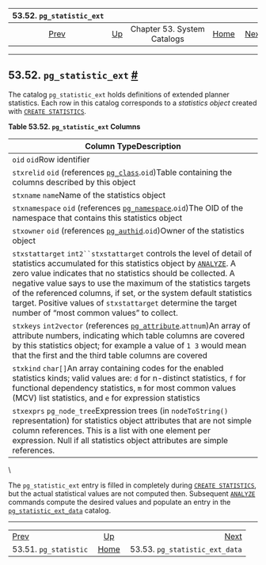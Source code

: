 <!--?xml version="1.0" encoding="UTF-8" standalone="no"?-->

|                 53.52. `pg_statistic_ext`                |                                                   |                             |                                                       |                                                                            |
| :------------------------------------------------------: | :------------------------------------------------ | :-------------------------: | ----------------------------------------------------: | -------------------------------------------------------------------------: |
| [Prev](catalog-pg-statistic.html "53.51. pg_statistic")  | [Up](catalogs.html "Chapter 53. System Catalogs") | Chapter 53. System Catalogs | [Home](index.html "PostgreSQL 17devel Documentation") |  [Next](catalog-pg-statistic-ext-data.html "53.53. pg_statistic_ext_data") |

***

## 53.52. `pg_statistic_ext` [#](#CATALOG-PG-STATISTIC-EXT)

The catalog `pg_statistic_ext` holds definitions of extended planner statistics. Each row in this catalog corresponds to a *statistics object* created with [`CREATE STATISTICS`](sql-createstatistics.html "CREATE STATISTICS").

**Table 53.52. `pg_statistic_ext` Columns**

| Column TypeDescription                                                                                                                                                                                                                                                                                                                                                                                                                                                               |
| ------------------------------------------------------------------------------------------------------------------------------------------------------------------------------------------------------------------------------------------------------------------------------------------------------------------------------------------------------------------------------------------------------------------------------------------------------------------------------------ |
| `oid` `oid`Row identifier                                                                                                                                                                                                                                                                                                                                                                                                                                                            |
| `stxrelid` `oid` (references [`pg_class`](catalog-pg-class.html "53.11. pg_class").`oid`)Table containing the columns described by this object                                                                                                                                                                                                                                                                                                                                       |
| `stxname` `name`Name of the statistics object                                                                                                                                                                                                                                                                                                                                                                                                                                        |
| `stxnamespace` `oid` (references [`pg_namespace`](catalog-pg-namespace.html "53.32. pg_namespace").`oid`)The OID of the namespace that contains this statistics object                                                                                                                                                                                                                                                                                                               |
| `stxowner` `oid` (references [`pg_authid`](catalog-pg-authid.html "53.8. pg_authid").`oid`)Owner of the statistics object                                                                                                                                                                                                                                                                                                                                                            |
| `stxstattarget` `int2``stxstattarget` controls the level of detail of statistics accumulated for this statistics object by [`ANALYZE`](sql-analyze.html "ANALYZE"). A zero value indicates that no statistics should be collected. A negative value says to use the maximum of the statistics targets of the referenced columns, if set, or the system default statistics target. Positive values of `stxstattarget` determine the target number of “most common values” to collect. |
| `stxkeys` `int2vector` (references [`pg_attribute`](catalog-pg-attribute.html "53.7. pg_attribute").`attnum`)An array of attribute numbers, indicating which table columns are covered by this statistics object; for example a value of `1 3` would mean that the first and the third table columns are covered                                                                                                                                                                     |
| `stxkind` `char[]`An array containing codes for the enabled statistics kinds; valid values are: `d` for n-distinct statistics, `f` for functional dependency statistics, `m` for most common values (MCV) list statistics, and `e` for expression statistics                                                                                                                                                                                                                         |
| `stxexprs` `pg_node_tree`Expression trees (in `nodeToString()` representation) for statistics object attributes that are not simple column references. This is a list with one element per expression. Null if all statistics object attributes are simple references.                                                                                                                                                                                                               |

\

The `pg_statistic_ext` entry is filled in completely during [`CREATE STATISTICS`](sql-createstatistics.html "CREATE STATISTICS"), but the actual statistical values are not computed then. Subsequent [`ANALYZE`](sql-analyze.html "ANALYZE") commands compute the desired values and populate an entry in the [`pg_statistic_ext_data`](catalog-pg-statistic-ext-data.html "53.53. pg_statistic_ext_data") catalog.

***

|                                                          |                                                       |                                                                            |
| :------------------------------------------------------- | :---------------------------------------------------: | -------------------------------------------------------------------------: |
| [Prev](catalog-pg-statistic.html "53.51. pg_statistic")  |   [Up](catalogs.html "Chapter 53. System Catalogs")   |  [Next](catalog-pg-statistic-ext-data.html "53.53. pg_statistic_ext_data") |
| 53.51. `pg_statistic`                                    | [Home](index.html "PostgreSQL 17devel Documentation") |                                             53.53. `pg_statistic_ext_data` |
